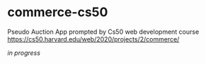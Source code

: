 # commerce-cs50

Pseudo Auction App prompted by Cs50 web development course
https://cs50.harvard.edu/web/2020/projects/2/commerce/

*in progress*

